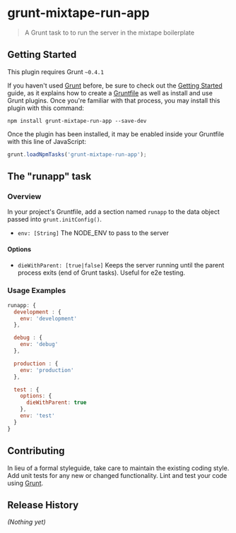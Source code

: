 # grunt-mixtape-run-app

> A Grunt task to to run the server in the mixtape boilerplate

## Getting Started
This plugin requires Grunt `~0.4.1`

If you haven't used [Grunt](http://gruntjs.com/) before, be sure to check out the [Getting Started](http://gruntjs.com/getting-started) guide, as it explains how to create a [Gruntfile](http://gruntjs.com/sample-gruntfile) as well as install and use Grunt plugins. Once you're familiar with that process, you may install this plugin with this command:

```shell
npm install grunt-mixtape-run-app --save-dev
```

Once the plugin has been installed, it may be enabled inside your Gruntfile with this line of JavaScript:

```js
grunt.loadNpmTasks('grunt-mixtape-run-app');
```

## The "runapp" task

### Overview
In your project's Gruntfile, add a section named `runapp` to the data object passed into `grunt.initConfig()`.

* `env: [String]` The NODE_ENV to pass to the server

#### Options
* `dieWithParent: [true|false]` Keeps the server running until the parent process exits (end of Grunt tasks).  Useful for e2e testing. 

### Usage Examples

```js
runapp: {
  development : {
    env: 'development'
  },

  debug : {
    env: 'debug'
  },

  production : {
    env: 'production'
  },

  test : {
    options: {
      dieWithParent: true
    },
    env: 'test'
  }
}
```

## Contributing
In lieu of a formal styleguide, take care to maintain the existing coding style. Add unit tests for any new or changed functionality. Lint and test your code using [Grunt](http://gruntjs.com/).

## Release History
_(Nothing yet)_
